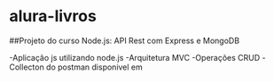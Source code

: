 # alura-livros
##Projeto do curso Node.js: API Rest com Express e MongoDB

-Aplicação js utilizando node.js
-Arquitetura MVC
-Operações CRUD
-Collecton do postman disponivel em 
